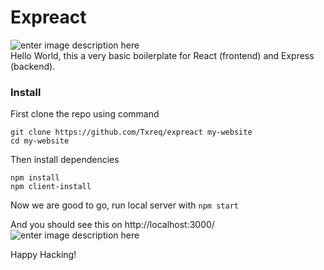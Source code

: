 # Expreact
![enter image description here](https://j.top4top.io/p_20439s61m1.png)
<br />Hello World, this a very basic boilerplate for React (frontend) and Express (backend).

### Install
First clone the repo using command
```
git clone https://github.com/Txreq/expreact my-website
cd my-website
```

Then install dependencies 
```
npm install
npm client-install
```
Now we are good to go, run local server with
`npm start`

And you should see this on http://localhost:3000/
![enter image description here](https://e.top4top.io/p_204312ed91.png)

Happy Hacking!

